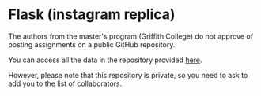 # Flask (instagram replica)





The authors from the master's program (Griffith College) do not approve of posting assignments on a public GitHub repository.

You can access all the data in the repository provided [here](https://github.com/IgorAmashukeli/Flask_content).

However, please note that this repository is private, so you need to ask to add you to the list of collaborators.